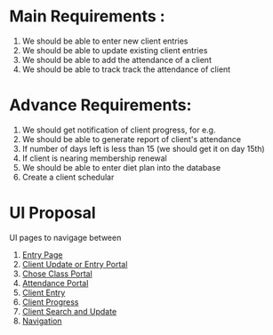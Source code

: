 # Main Requirements :
1.	We should be able to enter new client entries
2.	We should be able to update existing client entries
3.	We should be able to add the attendance of a client
4.	We should be able to track track the attendance of client

# Advance Requirements:
1. We should get notification of client progress, for e.g.
2. We should be able to generate report of client's attendance
3. If number of days left is less than 15 (we should get it on day 15th)
4. If client is nearing membership renewal
5. We should be able to enter diet plan into the database
6. Create a client schedular


# UI Proposal

UI pages to navigage between
1. [Entry Page](https://github.com/codepks/Yoga-Class-Attendance-SW/blob/main/Images/1.%20Entry%20Page.jpg)
2. [Client Update or Entry Portal](https://github.com/codepks/Yoga-Class-Attendance-SW/blob/main/Images/2.%20Client%20Update%20or%20Entry%20Portal.jpg)
3. [Chose Class Portal](https://github.com/codepks/Yoga-Class-Attendance-SW/blob/main/Images/3.%20Chose%20Class%20Portal.jpg)
4. [Attendance Portal](https://github.com/codepks/Yoga-Class-Attendance-SW/blob/main/Images/4.%20Attendance%20Portal.jpg)
5. [Client Entry](https://github.com/codepks/Yoga-Class-Attendance-SW/blob/main/Images/Client%20Entry.jpg)
6. [Client Progress](https://github.com/codepks/Yoga-Class-Attendance-SW/blob/main/Images/Client%20Progress%20.jpg)
7. [Client Search and Update](https://github.com/codepks/Yoga-Class-Attendance-SW/blob/main/Images/Client%20Search%20and%20Update.jpg)
8. [Navigation](https://github.com/codepks/Yoga-Class-Attendance-SW/blob/main/Images/Navigation.jpg)

